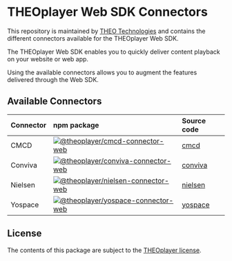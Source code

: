 # THEOplayer Web SDK Connectors

This repository is maintained by [THEO Technologies](https://www.theoplayer.com/) and contains the different connectors
available for the THEOplayer Web SDK.

The THEOplayer Web SDK enables you to quickly deliver content playback on your website or web app.

Using the available connectors allows you to augment the features delivered through the Web SDK.

## Available Connectors

| Connector | npm package                                                                                                                                                                                                         | Source code                                                               |
|:----------|:--------------------------------------------------------------------------------------------------------------------------------------------------------------------------------------------------------------------|:--------------------------------------------------------------------------|
| CMCD      | [![@theoplayer/cmcd-connector-web](https://img.shields.io/npm/v/%40theoplayer%2Fcmcd-connector-web?label=%40theoplayer%2Fcmcd-connector-web)](https://npmjs.com/package/@theoplayer/cmcd-connector-web)             | [cmcd](https://github.com/THEOplayer/web-connectors/tree/main/cmcd)       |
| Conviva   | [![@theoplayer/conviva-connector-web](https://img.shields.io/npm/v/%40theoplayer%2Fconviva-connector-web?label=%40theoplayer%2Fconviva-connector-web)](https://npmjs.com/package/@theoplayer/conviva-connector-web) | [conviva](https://github.com/THEOplayer/web-connectors/tree/main/conviva) |
| Nielsen   | [![@theoplayer/nielsen-connector-web](https://img.shields.io/npm/v/%40theoplayer%2Fnielsen-connector-web?label=%40theoplayer%2Fnielsen-connector-web)](https://npmjs.com/package/@theoplayer/nielsen-connector-web) | [nielsen](https://github.com/THEOplayer/web-connectors/tree/main/nielsen) |
| Yospace   | [![@theoplayer/yospace-connector-web](https://img.shields.io/npm/v/%40theoplayer%2Fyospace-connector-web?label=%40theoplayer%2Fyospace-connector-web)](https://npmjs.com/package/@theoplayer/yospace-connector-web) | [yospace](https://github.com/THEOplayer/web-connectors/tree/main/yospace) |

## License

The contents of this package are subject to the [THEOplayer license](https://www.theoplayer.com/terms).
